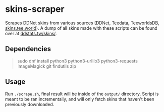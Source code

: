 # skins-scraper

Scrapes DDNet skins from various sources ([DDNet](https://ddnet.org/skins/), [Teedata](https://teedata.net/), [TeeworldsDB](https://github.com/TeeworldsDB/skins), [skins.tee.world](https://skins.tee.world)). A dump of all skins made with these scripts can be found over at [ddstats.tw/skins/](https://ddstats.tw/skins/).

## Dependencies

> sudo dnf install python3 python3-urllib3 python3-requests ImageMagick git findutils zip

## Usage

Run `./scrape.sh`, final result will be inside of the `output/` directory. Script is meant to be ran incrementally, and will only fetch skins that haven't been previously downloaded.

